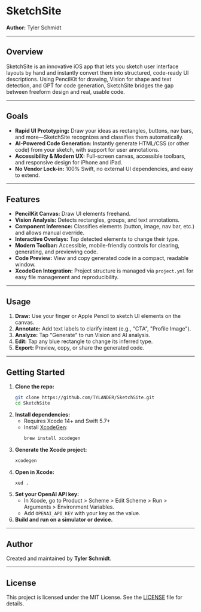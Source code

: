 # SketchSite

**Author:** Tyler Schmidt

---

## Overview

SketchSite is an innovative iOS app that lets you sketch user interface layouts by hand and instantly convert them into structured, code-ready UI descriptions. Using PencilKit for drawing, Vision for shape and text detection, and GPT for code generation, SketchSite bridges the gap between freeform design and real, usable code.

---

## Goals
- **Rapid UI Prototyping:** Draw your ideas as rectangles, buttons, nav bars, and more—SketchSite recognizes and classifies them automatically.
- **AI-Powered Code Generation:** Instantly generate HTML/CSS (or other code) from your sketch, with support for user annotations.
- **Accessibility & Modern UX:** Full-screen canvas, accessible toolbars, and responsive design for iPhone and iPad.
- **No Vendor Lock-in:** 100% Swift, no external UI dependencies, and easy to extend.

---

## Features
- **PencilKit Canvas:** Draw UI elements freehand.
- **Vision Analysis:** Detects rectangles, groups, and text annotations.
- **Component Inference:** Classifies elements (button, image, nav bar, etc.) and allows manual override.
- **Interactive Overlays:** Tap detected elements to change their type.
- **Modern Toolbar:** Accessible, mobile-friendly controls for clearing, generating, and previewing code.
- **Code Preview:** View and copy generated code in a compact, readable window.
- **XcodeGen Integration:** Project structure is managed via `project.yml` for easy file management and reproducibility.

---

## Usage
1. **Draw:** Use your finger or Apple Pencil to sketch UI elements on the canvas.
2. **Annotate:** Add text labels to clarify intent (e.g., "CTA", "Profile Image").
3. **Analyze:** Tap "Generate" to run Vision and AI analysis.
4. **Edit:** Tap any blue rectangle to change its inferred type.
5. **Export:** Preview, copy, or share the generated code.

---

## Getting Started
1. **Clone the repo:**
   ```bash
   git clone https://github.com/TYLANDER/SketchSite.git
   cd SketchSite
   ```
2. **Install dependencies:**
   - Requires Xcode 14+ and Swift 5.7+
   - Install [XcodeGen](https://github.com/yonaskolb/XcodeGen):
     ```bash
     brew install xcodegen
     ```
3. **Generate the Xcode project:**
   ```bash
   xcodegen
   ```
4. **Open in Xcode:**
   ```bash
   xed .
   ```
5. **Set your OpenAI API key:**
   - In Xcode, go to Product > Scheme > Edit Scheme > Run > Arguments > Environment Variables.
   - Add `OPENAI_API_KEY` with your key as the value.
6. **Build and run on a simulator or device.**

---

## Author

Created and maintained by **Tyler Schmidt**.

---

## License

This project is licensed under the MIT License. See the [LICENSE](LICENSE) file for details.
